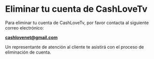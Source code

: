 # Eliminar tu cuenta de CashLoveTv

Para eliminar tu cuenta de CashLoveTv, por favor contacta al siguiente correo electrónico:

**cashlovenet@gmail.com**

Un representante de atención al cliente te asistirá con el proceso de eliminación de cuenta.
